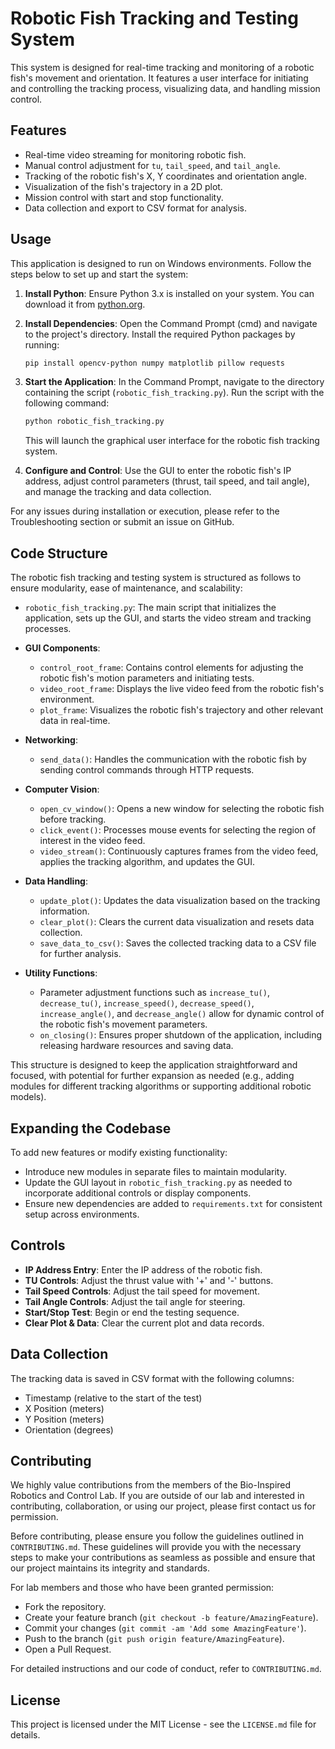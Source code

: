 # Robotic Fish Tracking and Testing System

This system is designed for real-time tracking and monitoring of a robotic fish's movement and orientation. It features a user interface for initiating and controlling the tracking process, visualizing data, and handling mission control.

## Features

- Real-time video streaming for monitoring robotic fish.
- Manual control adjustment for `tu`, `tail_speed`, and `tail_angle`.
- Tracking of the robotic fish's X, Y coordinates and orientation angle.
- Visualization of the fish's trajectory in a 2D plot.
- Mission control with start and stop functionality.
- Data collection and export to CSV format for analysis.



## Usage

This application is designed to run on Windows environments. Follow the steps below to set up and start the system:

1. **Install Python**: Ensure Python 3.x is installed on your system. You can download it from [python.org](https://www.python.org/downloads/).

2. **Install Dependencies**: Open the Command Prompt (cmd) and navigate to the project's directory. Install the required Python packages by running:

    ```bash
    pip install opencv-python numpy matplotlib pillow requests
    ```

3. **Start the Application**: In the Command Prompt, navigate to the directory containing the script (`robotic_fish_tracking.py`). Run the script with the following command:

    ```bash
    python robotic_fish_tracking.py
    ```

    This will launch the graphical user interface for the robotic fish tracking system.

4. **Configure and Control**: Use the GUI to enter the robotic fish's IP address, adjust control parameters (thrust, tail speed, and tail angle), and manage the tracking and data collection.

For any issues during installation or execution, please refer to the Troubleshooting section or submit an issue on GitHub.


## Code Structure

The robotic fish tracking and testing system is structured as follows to ensure modularity, ease of maintenance, and scalability:

- `robotic_fish_tracking.py`: The main script that initializes the application, sets up the GUI, and starts the video stream and tracking processes.
  
- **GUI Components**:
  - `control_root_frame`: Contains control elements for adjusting the robotic fish's motion parameters and initiating tests.
  - `video_root_frame`: Displays the live video feed from the robotic fish's environment.
  - `plot_frame`: Visualizes the robotic fish's trajectory and other relevant data in real-time.

- **Networking**:
  - `send_data()`: Handles the communication with the robotic fish by sending control commands through HTTP requests.

- **Computer Vision**:
  - `open_cv_window()`: Opens a new window for selecting the robotic fish before tracking.
  - `click_event()`: Processes mouse events for selecting the region of interest in the video feed.
  - `video_stream()`: Continuously captures frames from the video feed, applies the tracking algorithm, and updates the GUI.

- **Data Handling**:
  - `update_plot()`: Updates the data visualization based on the tracking information.
  - `clear_plot()`: Clears the current data visualization and resets data collection.
  - `save_data_to_csv()`: Saves the collected tracking data to a CSV file for further analysis.

- **Utility Functions**:
  - Parameter adjustment functions such as `increase_tu()`, `decrease_tu()`, `increase_speed()`, `decrease_speed()`, `increase_angle()`, and `decrease_angle()` allow for dynamic control of the robotic fish's movement parameters.
  - `on_closing()`: Ensures proper shutdown of the application, including releasing hardware resources and saving data.



This structure is designed to keep the application straightforward and focused, with potential for further expansion as needed (e.g., adding modules for different tracking algorithms or supporting additional robotic models).

## Expanding the Codebase

To add new features or modify existing functionality:
- Introduce new modules in separate files to maintain modularity.
- Update the GUI layout in `robotic_fish_tracking.py` as needed to incorporate additional controls or display components.
- Ensure new dependencies are added to `requirements.txt` for consistent setup across environments.

## Controls

- **IP Address Entry**: Enter the IP address of the robotic fish.
- **TU Controls**: Adjust the thrust value with '+' and '-' buttons.
- **Tail Speed Controls**: Adjust the tail speed for movement.
- **Tail Angle Controls**: Adjust the tail angle for steering.
- **Start/Stop Test**: Begin or end the testing sequence.
- **Clear Plot & Data**: Clear the current plot and data records.

## Data Collection

The tracking data is saved in CSV format with the following columns:

- Timestamp (relative to the start of the test)
- X Position (meters)
- Y Position (meters)
- Orientation (degrees)

## Contributing

We highly value contributions from the members of the Bio-Inspired Robotics and Control Lab. If you are outside of our lab and interested in contributing, collaboration, or using our project, please first contact us for permission.

Before contributing, please ensure you follow the guidelines outlined in `CONTRIBUTING.md`. These guidelines will provide you with the necessary steps to make your contributions as seamless as possible and ensure that our project maintains its integrity and standards.

For lab members and those who have been granted permission:

- Fork the repository.
- Create your feature branch (`git checkout -b feature/AmazingFeature`).
- Commit your changes (`git commit -am 'Add some AmazingFeature'`).
- Push to the branch (`git push origin feature/AmazingFeature`).
- Open a Pull Request.

For detailed instructions and our code of conduct, refer to `CONTRIBUTING.md`.

## License

This project is licensed under the MIT License - see the `LICENSE.md` file for details.


